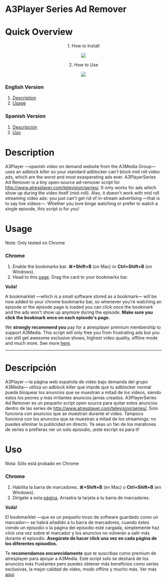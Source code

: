 # A3Player Series Ad Remover

# Quick Overview

<p align="center">1. How to Install</p>
<p align="center"> <img src="https://user-images.githubusercontent.com/22831717/35990154-7d7a8dc6-0d03-11e8-9d0a-7e9fc868981a.gif"></p>


<p align="center">2. How to Use</p>
<p align="center"><img src="https://user-images.githubusercontent.com/22831717/35990142-75372b9c-0d03-11e8-9bb2-45794ef70450.gif"></p>

### English Version
1. [Description](#description)
2. [Usage](#usage)

### Spanish Version
1. [Descripción](#descripción)
2. [Uso](#uso)

# Description
A3Player —spanish video on demand website from the A3Media Group— uses an adblock killer so your standard adblocker can't block mid roll video ads, which are the worst and most exasperating ads ever. A3PlayerSeries Ad Remover is a tiny open-source ad-remover script for http://www.atresplayer.com/television/series/. It only works for ads which show up during the video itself (mid-roll). Also, it doesn't work with mid roll streaming video ads: you just can't get rid of in-stream advertising —that is to say live videos—. Whether you love binge watching or prefer to watch a single episode, this script is for you!

# Usage 
Note: Only tested on Chrome
 
### Chrome

1. Enable the bookmarks bar. **⌘+Shift+B** (on Mac) or **Ctrl+Shift+B** (on Windows).
2. Head to this [page](https://mrtz.es/a3adr). Drag the card to your bookmarks bar.

**Voilá!**

A bookmarklet —which is a small software stored as a bookmark— will be now added to your chrome bookmarks bar, so whenever you're watching an episode or the episode page is loaded you can click once the bookmark and the ads won't show up anymore during the episode.  **Make sure you click the bookmark once on each episode's page.**

We **strongly recommend you** pay for a atresplayer premium membership to support A3Media. This script will only free you from frustrating ads but you can still get awesome exclusive shows, highest video quality, offline mode and much more. See more [here](http://www.atresplayer.com/info/ayuda/hazte-premium.html).

---

# Descripción
A3Player —la página web española de video bajo demanda del grupo A3Media— utiliza un adblock killer que impide que tu adblocker normal pueda bloquear los anuncios que se muestran a mitad de los vídeos, siendo éstos los peores y más irritantes anuncios jamás creados. A3PlayerSeries Ad Remover es un pequeño script open source para quitar estos anuncios dentro de las series de http://www.atresplayer.com/television/series/. Solo funciona con anuncios que se muestran durante el vídeo. Tampoco funciona con los anuncios que se muestran a mitad de los streamings: no puedes eliminar la publicidad en directo. Ya seas un fan de los maratones de series o prefieras ver
un solo episodio, ¡este escript es para tí!

# Uso
Nota: Sólo está probado en Chrome

### Chrome

1. Habilita la barra de marcadores. **⌘+Shift+B** (en Mac) o **Ctrl+Shift+B** (en Windows).
2. Dirígete a esta [página](https://mrtz.es/a3adr). Arrastra la tarjeta a tu barra de marcadores.

**Voilá!**

El bookmarklet  —que es un pequeño trozo de software guardado como un marcador— se habrá añadido a tu barra de marcadores, cuando éstes viendo un episodio o la página del episodio esté cargada, simplemente haz click una vez sobre el marcador y los anuncios no volverán a salir más durante el episodio. **Asegúrate de hacer click una vez en cada página de los diferentes episodios.**

Te **recomendamos encarecidamente** que te suscribas como premium de atresplayer para apoyar a A3Media. Este script solo se deshará de los anuncios más frustantes pero puedes obtener más beneficios como series exclusivas, la mejor calidad de vídeo, modo offline y mucho más. Ver más [aquí](http://www.atresplayer.com/info/ayuda/hazte-premium.html).


